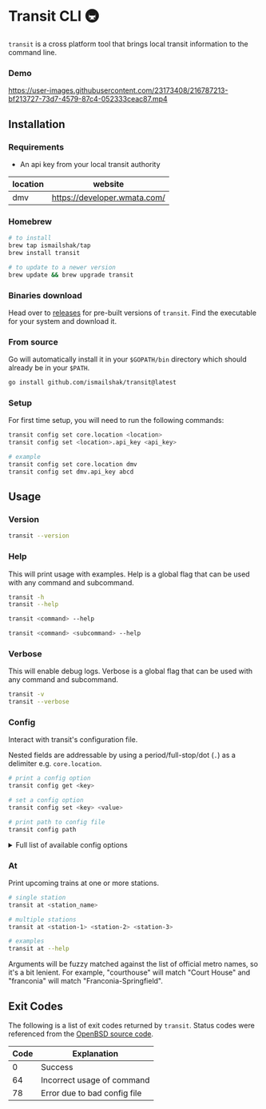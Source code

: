 # Transit CLI 🚇

`transit` is a cross platform tool that brings local transit information to the command line.

### Demo

https://user-images.githubusercontent.com/23173408/216787213-bf213727-73d7-4579-87c4-052333ceac87.mp4

## Installation

### Requirements

- An api key from your local transit authority

| location | website                      |
| -------- | ---------------------------- |
| dmv      | https://developer.wmata.com/ |

### Homebrew

```bash
# to install
brew tap ismailshak/tap
brew install transit

# to update to a newer version
brew update && brew upgrade transit
```

### Binaries download

Head over to [releases](https://github.com/ismailshak/transit/releases) for pre-built versions of `transit`. Find the executable for your system and download it.

### From source

Go will automatically install it in your `$GOPATH/bin` directory which should already be in your `$PATH`.

```bash
go install github.com/ismailshak/transit@latest
```

### Setup

For first time setup, you will need to run the following commands:

```bash
transit config set core.location <location>
transit config set <location>.api_key <api_key>

# example
transit config set core.location dmv
transit config set dmv.api_key abcd
```

## Usage

### Version

```bash
transit --version
```

### Help

This will print usage with examples. Help is a global flag that can be used with any command and subcommand.

```bash
transit -h
transit --help

transit <command> --help

transit <command> <subcommand> --help
```

### Verbose

This will enable debug logs. Verbose is a global flag that can be used with any command and subcommand.

```bash
transit -v
transit --verbose
```

### Config

Interact with transit's configuration file.

Nested fields are addressable by using a period/full-stop/dot (`.`) as a delimiter e.g. `core.location`.

```bash
# print a config option
transit config get <key>

# set a config option
transit config set <key> <value>

# print path to config file
transit config path
```

<details>

<summary>Full list of available config options</summary>

```yaml
core:
  location: <string>

dmv:
  api_key: <string>
```

</details>

### At

Print upcoming trains at one or more stations.

```bash
# single station
transit at <station_name>

# multiple stations
transit at <station-1> <station-2> <station-3>

# examples
transit at --help
```

Arguments will be fuzzy matched against the list of official metro names, so it's a bit lenient. For example, "courthouse" will match "Court House" and "franconia" will match "Franconia-Springfield".

## Exit Codes

The following is a list of exit codes returned by `transit`. Status codes were referenced from the [OpenBSD source code](https://github.com/openbsd/src/blob/master/include/sysexits.h).

| Code | Explanation                  |
| ---- | ---------------------------- |
| 0    | Success                      |
| 64   | Incorrect usage of command   |
| 78   | Error due to bad config file |

